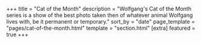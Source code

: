 +++
title = "Cat of the Month"
description = "Wolfgang's Cat of the Month series is a show of the best photo taken then of whatever animal Wolfgang lives with, be it permanent or temporary."
sort_by = "date"
page_template = "pages/cat-of-the-month.html"
template = "section.html"
[extra]
featured = true
+++
